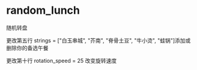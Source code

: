 # random_lunch
随机转盘

更改第五行 strings = ["白玉串城", "芥南", "脊骨土豆", "牛小烫", "蛙锅"]添加或删除你的备选午餐

更改第十行 rotation_speed = 25 改变旋转速度
